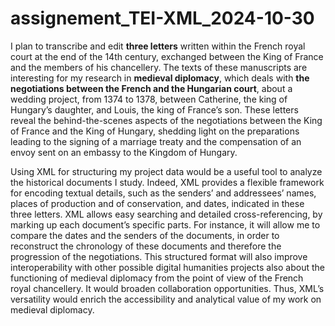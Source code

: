 # assignement_TEI-XML_2024-10-30

  I plan to transcribe and edit **three letters** written within the French royal court at the end of the 14th century, exchanged between the King of France and the members of his chancellery. The texts of these manuscripts are interesting for my research in **medieval diplomacy**, which deals with **the negotiations between the French and the Hungarian court**, about a wedding project, from 1374 to 1378, between Catherine, the king of Hungary’s daughter, and Louis, the king of France’s son. These letters reveal the behind-the-scenes aspects of the negotiations between the King of France and the King of Hungary, shedding light on the preparations leading to the signing of a marriage treaty and the compensation of an envoy sent on an embassy to the Kingdom of Hungary.

  Using XML for structuring my project data would be a useful tool to analyze the historical documents I study. Indeed, XML provides a flexible framework for encoding textual details, such as the senders’ and addressees’ names, places of production and of conservation, and dates, indicated in these three letters. XML allows easy searching and detailed cross-referencing, by marking up each document’s specific parts. For instance, it will allow me to compare the dates and the senders of the documents, in order to reconstruct the chronology of these documents and therefore the progression of the negotiations. This structured format will also improve interoperability with other possible digital humanities projects also about the functioning of medieval diplomacy from the point of view of the French royal chancellery. It would broaden collaboration opportunities. Thus, XML’s versatility would enrich the accessibility and analytical value of my work on medieval diplomacy.
